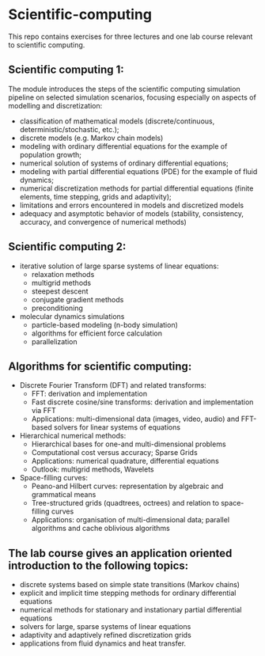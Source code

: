 # Scientific-computing

This repo contains exercises for three lectures and one lab course relevant to scientific computing.

## Scientific computing 1:
	
The module introduces the steps of the scientific computing simulation pipeline on selected simulation scenarios, focusing especially on aspects of modelling and discretization:
* classification of mathematical models (discrete/continuous, deterministic/stochastic, etc.);
* discrete models (e.g. Markov chain models)
* modeling with ordinary differential equations for the example of population growth;
* numerical solution of systems of ordinary differential equations;
* modeling with partial differential equations (PDE) for the example of fluid dynamics;
* numerical discretization methods for partial differential equations (finite elements, time stepping, grids and adaptivity);
* limitations and errors encountered in models and discretized models
* adequacy and asymptotic behavior of models (stability, consistency, accuracy, and convergence of numerical methods)


## Scientific computing 2:
* iterative solution of large sparse systems of linear equations:
  * relaxation methods
  * multigrid methods
  * steepest descent
  * conjugate gradient methods
  * preconditioning
* molecular dynamics simulations
  * particle-based modeling (n-body simulation)
  * algorithms for efficient force calculation
  * parallelization
 

## Algorithms for scientific computing:
* Discrete Fourier Transform (DFT) and related transforms:
  * FFT: derivation and implementation
  * Fast discrete cosine/sine transforms: derivation and implementation via FFT
  * Applications: multi-dimensional data (images, video, audio) and FFT-based solvers for linear systems of equations
* Hierarchical numerical methods:
  * Hierarchical bases for one-and multi-dimensional problems
  * Computational cost versus accuracy; Sparse Grids
  * Applications: numerical quadrature, differential equations
  * Outlook: multigrid methods, Wavelets
* Space-filling curves:
  * Peano-and Hilbert curves: representation by algebraic and grammatical means
  * Tree-structured grids (quadtrees, octrees) and relation to space-filling curves
  * Applications: organisation of multi-dimensional data; parallel algorithms and cache oblivious algorithms



## The lab course gives an application oriented introduction to the following topics:

* discrete systems based on simple state transitions (Markov chains)
* explicit and implicit time stepping methods for ordinary differential equations
* numerical methods for stationary and instationary partial differential equations
* solvers for large, sparse systems of linear equations
* adaptivity and adaptively refined discretization grids
* applications from fluid dynamics and heat transfer.
